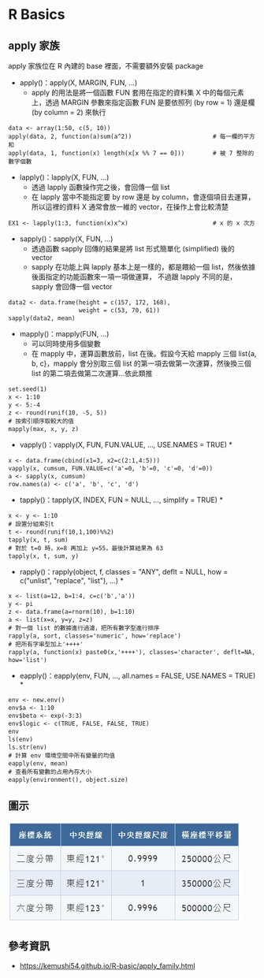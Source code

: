 # R Basics

## apply 家族
apply 家族位在 R 內建的 base 裡面，不需要額外安裝 package

* apply()：apply(X, MARGIN, FUN, …)
  * apply 的用法是將一個函數 FUN 套用在指定的資料集 X 中的每個元素上，透過 MARGIN 參數來指定函數 FUN 是要依照列 (by row = 1) 還是欄 (by column = 2) 來執行
```
data <- array(1:50, c(5, 10))
apply(data, 2, function(a)sum(a^2))                       # 每一欄的平方和
apply(data, 1, function(x) length(x[x %% 7 == 0]))        # 被 7 整除的數字個數
```

* lapply()：lapply(X, FUN, …)
  * 透過 lapply 函數操作完之後，會回傳一個 list
  * 在 lapply 當中不能指定要 by row 還是 by column，會逐個項目去運算，所以這裡的資料 X 通常會放一維的 vector，在操作上會比較清楚
```
EX1 <- lapply(1:3, function(x)x^x)                        # x 的 x 次方
```

* sapply()：sapply(X, FUN, …)
  * 透過函數 sapply 回傳的結果是將 list 形式簡單化 (simplified) 後的 vector
  * sapply 在功能上與 lapply 基本上是一樣的，都是餵給一個 list，然後依據後面指定的功能函數來一項一項做運算， 不過跟 lapply 不同的是，sapply 會回傳一個 vector
```
data2 <- data.frame(height = c(157, 172, 168),
                    weight = c(53, 70, 61))
sapply(data2, mean)
```

* mapply()：mapply(FUN, …)
  * 可以同時使用多個變數
  * 在 mapply 中，運算函數放前，list 在後。假設今天給 mapply 三個 list{a, b, c}，mapply 會分別取三個 list 的第一項去做第一次運算，然後換三個 list 的第二項去做第二次運算…依此類推
```
set.seed(1)
x <- 1:10
y <- 5:-4
z <- round(runif(10, -5, 5))
# 按索引順序取較大的值
mapply(max, x, y, z)
```

* vapply()：vapply(X, FUN, FUN.VALUE, ..., USE.NAMES = TRUE)
  * 
```
x <- data.frame(cbind(x1=3, x2=c(2:1,4:5)))
vapply(x, cumsum, FUN.VALUE=c('a'=0, 'b'=0, 'c'=0, 'd'=0))
a <- sapply(x, cumsum)
row.names(a) <- c('a', 'b', 'c', 'd')
```

* tapply()：tapply(X, INDEX, FUN = NULL, ..., simplify = TRUE)
  * 
```
x <- y <- 1:10
# 設置分組索引t
t <- round(runif(10,1,100)%%2)
tapply(x, t, sum)
# 對於 t=0 時，x=8 再加上 y=55，最後計算結果為 63
tapply(x, t, sum, y)
```
 
* rapply()：rapply(object, f, classes = "ANY", deflt = NULL, how = c("unlist", "replace", "list"), ...)
  * 
```
x <- list(a=12, b=1:4, c=c('b','a'))
y <- pi
z <- data.frame(a=rnorm(10), b=1:10)
a <- list(x=x, y=y, z=z)
# 對一個 list 的數據進行過濾，把所有數字型進行排序
rapply(a, sort, classes='numeric', how='replace')
# 把所有字串型加上'++++'
rapply(a, function(x) paste0(x,'++++'), classes='character', deflt=NA, how='list')
```

* eapply()：eapply(env, FUN, ..., all.names = FALSE, USE.NAMES = TRUE)
  * 
```
env <- new.env()
env$a <- 1:10
env$beta <- exp(-3:3)
env$logic <- c(TRUE, FALSE, FALSE, TRUE)
env
ls(env)
ls.str(env)
# 計算 env 環境空間中所有變量的均值
eapply(env, mean)
# 查看所有變數的占用內存大小
eapply(environment(), object.size)
```

## 圖示
![apply家族](https://github.com/sueshow/Python_Latitude-and-Longitude/blob/master/picture/%E5%88%86%E5%B8%B6%E9%A1%9E%E5%9E%8B.JPG)

## 參考資訊
* https://kemushi54.github.io/R-basic/apply_family.html
